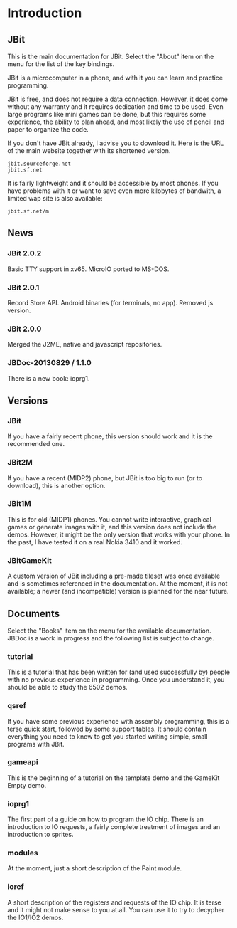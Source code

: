# Introduction #

## JBit

This is the main documentation for JBit. Select the "About" item on the menu
for the list of the key bindings.

JBit is a microcomputer in a phone, and with it you can learn and practice
programming.

JBit is free, and does not require a data connection. However, it does come
without any warranty and it requires dedication and time to be used. Even
large programs like mini games can be done, but this requires some
experience, the ability to plan ahead, and most likely the use of pencil and
paper to organize the code.

If you don't have JBit already, I advise you to download it. Here is the URL
of the main website together with its shortened version.

	jbit.sourceforge.net
	jbit.sf.net

It is fairly lightweight and it should be accessible by most phones. If you
have problems with it or want to save even more kilobytes of bandwith, a
limited wap site is also available:

	jbit.sf.net/m

## News

### JBit 2.0.2

Basic TTY support in xv65. MicroIO ported to MS-DOS.

### JBit 2.0.1

Record Store API. Android binaries (for terminals, no app). Removed js version.

### JBit 2.0.0

Merged the J2ME, native and javascript repositories.

### JBDoc-20130829 / 1.1.0

There is a new book: ioprg1.

## Versions

### JBit

If you have a fairly recent phone, this version should work and it is the
recommended one.

### JBit2M

If you have a recent (MIDP2) phone, but JBit is too big to run (or to
download), this is another option.

### JBit1M

This is for old (MIDP1) phones. You cannot write interactive, graphical games
or generate images with it, and this version does not include the demos.
However, it might be the only version that works with your phone. In the
past, I have tested it on a real Nokia 3410 and it worked.

### JBitGameKit

A custom version of JBit including a pre-made tileset was once available and
is sometimes referenced in the documentation. At the moment, it is not
available; a newer (and incompatible) version is planned for the near future.

## Documents

Select the "Books" item on the menu for the available documentation. JBDoc is
a work in progress and the following list is subject to change.

### tutorial

This is a tutorial that has been written for (and used successfully by)
people with no previous experience in programming. Once you understand it,
you should be able to study the 6502 demos.

### qsref

If you have some previous experience with assembly programming, this is a
terse quick start, followed by some support tables. It should contain
everything you need to know to get you started writing simple, small programs
with JBit.

### gameapi

This is the beginning of a tutorial on the template demo and the GameKit
Empty demo.

### ioprg1

The first part of a guide on how to program the IO chip. There is an
introduction to IO requests, a fairly complete treatment of images and an
introduction to sprites.

### modules

At the moment, just a short description of the Paint module.

### ioref

A short description of the registers and requests of the IO chip. It is terse
and it might not make sense to you at all. You can use it to try to decypher
the IO1/IO2 demos.

